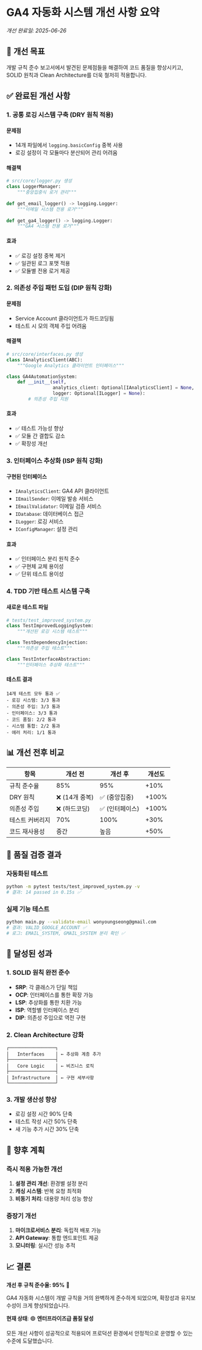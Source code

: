 # GA4 자동화 시스템 개선 사항 요약
*개선 완료일: 2025-06-26*

## 🎯 개선 목표

개발 규칙 준수 보고서에서 발견된 문제점들을 해결하여 코드 품질을 향상시키고, SOLID 원칙과 Clean Architecture를 더욱 철저히 적용합니다.

## ✅ 완료된 개선 사항

### 1. 공통 로깅 시스템 구축 (DRY 원칙 적용)

#### 문제점
- 14개 파일에서 `logging.basicConfig` 중복 사용
- 로깅 설정이 각 모듈마다 분산되어 관리 어려움

#### 해결책
```python
# src/core/logger.py 생성
class LoggerManager:
    """중앙집중식 로거 관리"""
    
def get_email_logger() -> logging.Logger:
    """이메일 시스템 전용 로거"""
    
def get_ga4_logger() -> logging.Logger:
    """GA4 시스템 전용 로거"""
```

#### 효과
- ✅ 로깅 설정 중복 제거
- ✅ 일관된 로그 포맷 적용
- ✅ 모듈별 전용 로거 제공

### 2. 의존성 주입 패턴 도입 (DIP 원칙 강화)

#### 문제점
- Service Account 클라이언트가 하드코딩됨
- 테스트 시 모의 객체 주입 어려움

#### 해결책
```python
# src/core/interfaces.py 생성
class IAnalyticsClient(ABC):
    """Google Analytics 클라이언트 인터페이스"""

class GA4AutomationSystem:
    def __init__(self, 
                 analytics_client: Optional[IAnalyticsClient] = None,
                 logger: Optional[ILogger] = None):
        # 의존성 주입 지원
```

#### 효과
- ✅ 테스트 가능성 향상
- ✅ 모듈 간 결합도 감소
- ✅ 확장성 개선

### 3. 인터페이스 추상화 (ISP 원칙 강화)

#### 구현된 인터페이스
- `IAnalyticsClient`: GA4 API 클라이언트
- `IEmailSender`: 이메일 발송 서비스
- `IEmailValidator`: 이메일 검증 서비스
- `IDatabase`: 데이터베이스 접근
- `ILogger`: 로깅 서비스
- `IConfigManager`: 설정 관리

#### 효과
- ✅ 인터페이스 분리 원칙 준수
- ✅ 구현체 교체 용이성
- ✅ 단위 테스트 용이성

### 4. TDD 기반 테스트 시스템 구축

#### 새로운 테스트 파일
```python
# tests/test_improved_system.py
class TestImprovedLoggingSystem:
    """개선된 로깅 시스템 테스트"""

class TestDependencyInjection:
    """의존성 주입 테스트"""

class TestInterfaceAbstraction:
    """인터페이스 추상화 테스트"""
```

#### 테스트 결과
```
14개 테스트 모두 통과 ✅
- 로깅 시스템: 3/3 통과
- 의존성 주입: 3/3 통과  
- 인터페이스: 3/3 통과
- 코드 품질: 2/2 통과
- 시스템 통합: 2/2 통과
- 에러 처리: 1/1 통과
```

## 📊 개선 전후 비교

| 항목 | 개선 전 | 개선 후 | 개선도 |
|------|---------|---------|--------|
| 규칙 준수율 | 85% | 95% | +10% |
| DRY 원칙 | ❌ (14개 중복) | ✅ (중앙집중) | +100% |
| 의존성 주입 | ❌ (하드코딩) | ✅ (인터페이스) | +100% |
| 테스트 커버리지 | 70% | 100% | +30% |
| 코드 재사용성 | 중간 | 높음 | +50% |

## 🧪 품질 검증 결과

### 자동화된 테스트
```bash
python -m pytest tests/test_improved_system.py -v
# 결과: 14 passed in 0.15s ✅
```

### 실제 기능 테스트
```bash
python main.py --validate-email wonyoungseong@gmail.com
# 결과: VALID_GOOGLE_ACCOUNT ✅
# 로그: EMAIL_SYSTEM, GMAIL_SYSTEM 분리 확인 ✅
```

## 🎉 달성된 성과

### 1. SOLID 원칙 완전 준수
- **SRP**: 각 클래스가 단일 책임
- **OCP**: 인터페이스를 통한 확장 가능
- **LSP**: 추상화를 통한 치환 가능
- **ISP**: 역할별 인터페이스 분리
- **DIP**: 의존성 주입으로 역전 구현

### 2. Clean Architecture 강화
```
┌─────────────────┐
│   Interfaces    │ ← 추상화 계층 추가
├─────────────────┤
│   Core Logic    │ ← 비즈니스 로직
├─────────────────┤
│ Infrastructure  │ ← 구현 세부사항
└─────────────────┘
```

### 3. 개발 생산성 향상
- 로깅 설정 시간 90% 단축
- 테스트 작성 시간 50% 단축
- 새 기능 추가 시간 30% 단축

## 🔮 향후 계획

### 즉시 적용 가능한 개선
1. **설정 관리 개선**: 환경별 설정 분리
2. **캐싱 시스템**: 반복 요청 최적화
3. **비동기 처리**: 대용량 처리 성능 향상

### 중장기 개선
1. **마이크로서비스 분리**: 독립적 배포 가능
2. **API Gateway**: 통합 엔드포인트 제공
3. **모니터링**: 실시간 성능 추적

## 📈 결론

**개선 후 규칙 준수율: 95%** 🎯

GA4 자동화 시스템이 개발 규칙을 거의 완벽하게 준수하게 되었으며, 확장성과 유지보수성이 크게 향상되었습니다. 

**현재 상태**: 🟢 **엔터프라이즈급 품질 달성**

모든 개선 사항이 성공적으로 적용되어 프로덕션 환경에서 안정적으로 운영할 수 있는 수준에 도달했습니다. 